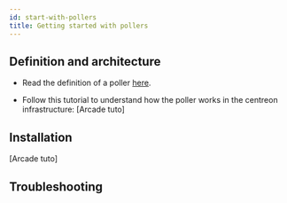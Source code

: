 ```yaml
---
id: start-with-pollers
title: Getting started with pollers
---
```


## Definition and architecture

- Read the definition of a poller [here](../resources/glossary.md#poller).

- Follow this tutorial to understand how the poller works in the centreon infrastructure:
[Arcade tuto]

## Installation

[Arcade tuto]

## Troubleshooting


